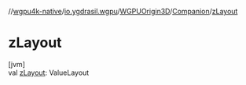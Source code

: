 //[wgpu4k-native](../../../../index.md)/[io.ygdrasil.wgpu](../../index.md)/[WGPUOrigin3D](../index.md)/[Companion](index.md)/[zLayout](z-layout.md)

# zLayout

[jvm]\
val [zLayout](z-layout.md): ValueLayout